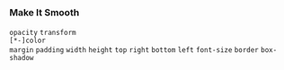 ### Make It Smooth

<div class="perf-good fragment" data-emoji="👍">
  <div>
    <code>opacity</code>
    <code>transform</code>
  </div>
</div>
<div class="perf-fair fragment" data-emoji="😐">
  <div>
    <code>[*-]color</code>
  </div>
</div>
<div class="perf-bad fragment" data-emoji="😡">
  <div>
    <code>margin</code>
    <code>padding</code>
    <code>width</code>
    <code>height</code>
    <code>top</code>
    <code>right</code>
    <code>bottom</code>
    <code>left</code>
    <code>font-size</code>
    <code>border</code>
    <code>box-shadow</code>
  </div>
</div>
